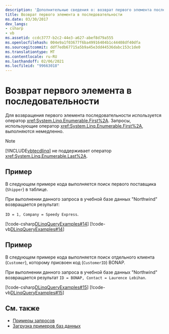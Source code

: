 ```yaml
---
description: 'Дополнительные сведения о: возврат первого элемента последовательности'
title: Возврат первого элемента в последовательности
ms.date: 03/30/2017
dev_langs:
- csharp
- vb
ms.assetid: ccdc3777-b2c2-44e3-a627-abef8d79a555
ms.openlocfilehash: 004e9a1f03677f6ba49916404b1c44408df40dfa
ms.sourcegitcommit: ddf7edb67715a5b9a45e3dd44536dabc153c1de0
ms.translationtype: MT
ms.contentlocale: ru-RU
ms.lasthandoff: 02/06/2021
ms.locfileid: "99663018"
---
```

# <a name="return-the-first-element-in-a-sequence"></a>Возврат первого элемента в последовательности

Для возвращения первого элемента последовательности используется оператор <xref:System.Linq.Enumerable.First%2A>. Запросы, использующие оператор <xref:System.Linq.Enumerable.First%2A>, выполняются немедленно.  
  
> [!NOTE]
> [!INCLUDE[vbtecdlinq](../../../../../../includes/vbtecdlinq-md.md)] не поддерживает оператор <xref:System.Linq.Enumerable.Last%2A>.  
  
## <a name="example"></a>Пример  

 В следующем примере кода выполняется поиск первого поставщика (`Shipper`) в таблице.  
  
 При выполнении данного запроса в учебной базе данных "Northwind" возвращается результат:  
  
 `ID = 1, Company = Speedy Express`.  
  
 [!code-csharp[DLinqQueryExamples#14](../../../../../../samples/snippets/csharp/VS_Snippets_Data/DLinqQueryExamples/cs/Program.cs#14)]
 [!code-vb[DLinqQueryExamples#14](../../../../../../samples/snippets/visualbasic/VS_Snippets_Data/DLinqQueryExamples/vb/Module1.vb#14)]  
  
## <a name="example"></a>Пример  

 В следующем примере кода выполняется поиск отдельного клиента (`Customer`), которому присвоен код (`CustomerID`) BONAP.  
  
 При выполнении данного запроса в учебной базе данных "Northwind" возвращается результат `ID = BONAP, Contact = Laurence Lebihan`.  
  
 [!code-csharp[DLinqQueryExamples#15](../../../../../../samples/snippets/csharp/VS_Snippets_Data/DLinqQueryExamples/cs/Program.cs#15)]
 [!code-vb[DLinqQueryExamples#15](../../../../../../samples/snippets/visualbasic/VS_Snippets_Data/DLinqQueryExamples/vb/Module1.vb#15)]  
  
## <a name="see-also"></a>См. также

- [Примеры запросов](query-examples.md)
- [Загрузка примеров баз данных](downloading-sample-databases.md)

